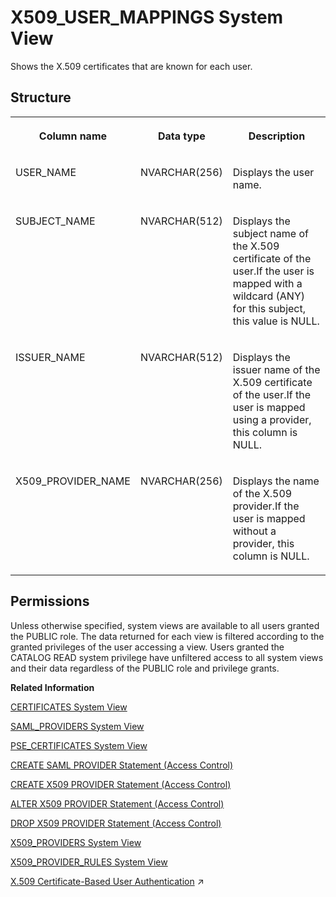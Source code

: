 <!-- loio210347fc75191014a80dfe0a0af3c6bf -->

# X509\_USER\_MAPPINGS System View

Shows the X.509 certificates that are known for each user.



<a name="loio210347fc75191014a80dfe0a0af3c6bf___x509__u_s_e_r__m_a_p_p_i_n_g_s_1struct_X509_USER_MAPPINGS"/>

## Structure


<table>
<tr>
<th valign="top">

Column name

</th>
<th valign="top">

Data type

</th>
<th valign="top">

Description

</th>
</tr>
<tr>
<td valign="top">

USER\_NAME

</td>
<td valign="top">

NVARCHAR\(256\)

</td>
<td valign="top">

Displays the user name.

</td>
</tr>
<tr>
<td valign="top">

SUBJECT\_NAME

</td>
<td valign="top">

NVARCHAR\(512\)

</td>
<td valign="top">

Displays the subject name of the X.509 certificate of the user.If the user is mapped with a wildcard \(ANY\) for this subject, this value is NULL. 

</td>
</tr>
<tr>
<td valign="top">

ISSUER\_NAME

</td>
<td valign="top">

NVARCHAR\(512\)

</td>
<td valign="top">

Displays the issuer name of the X.509 certificate of the user.If the user is mapped using a provider, this column is NULL. 

</td>
</tr>
<tr>
<td valign="top">

X509\_PROVIDER\_NAME

</td>
<td valign="top">

NVARCHAR\(256\)

</td>
<td valign="top">

Displays the name of the X.509 provider.If the user is mapped without a provider, this column is NULL. 

</td>
</tr>
</table>



<a name="loio210347fc75191014a80dfe0a0af3c6bf__section_pck_lc1_fzb"/>

## Permissions

Unless otherwise specified, system views are available to all users granted the PUBLIC role. The data returned for each view is filtered according to the granted privileges of the user accessing a view. Users granted the CATALOG READ system privilege have unfiltered access to all system views and their data regardless of the PUBLIC role and privilege grants.

**Related Information**  


[CERTIFICATES System View](certificates-system-view-d076e2b.md "Provides information about certificates usable in PSEs.")

[SAML\_PROVIDERS System View](saml-providers-system-view-20cda7b.md "Shows available SAML providers.")

[PSE\_CERTIFICATES System View](pse-certificates-system-view-0184e53.md "Provides information about certificates used in PSEs.")

[CREATE SAML PROVIDER Statement \(Access Control\)](../../010-SQL-Reference/012-SQL-Statements/create-saml-provider-statement-access-control-20d4cca.md "Defines a SAML provider in the SAP HANA database.")

[CREATE X509 PROVIDER Statement \(Access Control\)](../../010-SQL-Reference/012-SQL-Statements/create-x509-provider-statement-access-control-3b3163d.md "Defines an X.509 provider in the SAP HANA database.")

[ALTER X509 PROVIDER Statement \(Access Control\)](../../010-SQL-Reference/012-SQL-Statements/alter-x509-provider-statement-access-control-4f7e59d.md "Alters an X.509 provider in the SAP HANA database.")

[DROP X509 PROVIDER Statement \(Access Control\)](../../010-SQL-Reference/012-SQL-Statements/drop-x509-provider-statement-access-control-f7a37e8.md "Drops an X.509 provider in the SAP HANA database.")

[X509\_PROVIDERS System View](x509-providers-system-view-07a3627.md "Lists all of the X.509 providers configured in the SAP HANA database.")

[X509\_PROVIDER\_RULES System View](x509-provider-rules-system-view-2457e71.md "Lists all of the matching rules for X.509 providers.")

[X.509 Certificate-Based User Authentication](https://help.sap.com/viewer/a1317de16a1e41a6b0ff81849d80713c/2024_3_QRC/en-US/2b335f7eec6a450095f110ea961d77cc.html "SAP HANA supports X.509 client certificates for user authentication in single sign-on environments. In particular, X.509 certificate-based authentication can be used for technical users to secure system-to-system integration.") :arrow_upper_right:

